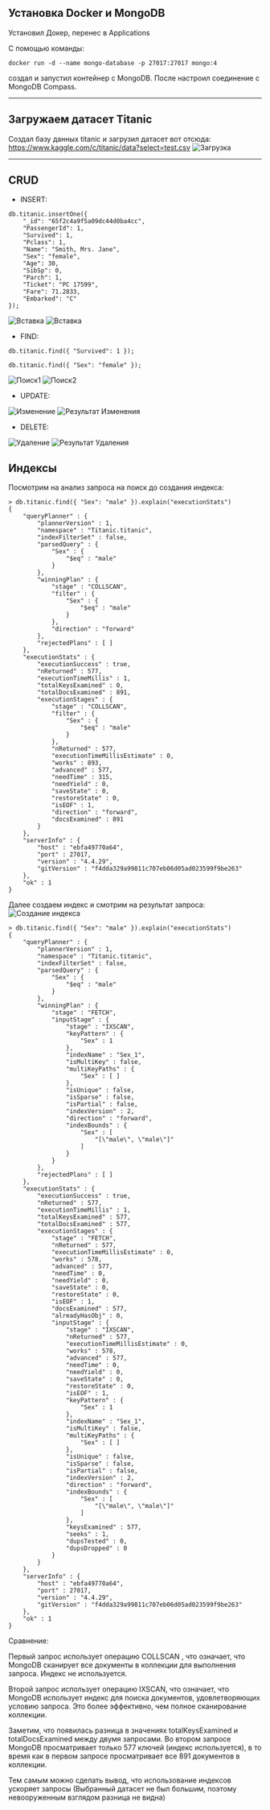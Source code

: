 ## Установка Docker и MongoDB
Установил Докер, перенес в Applications

С помощью команды:
```console
docker run -d --name mongo-database -p 27017:27017 mongo:4
```
создал и запустил контейнер с MongoDB. После настроил соединение с MongoDB Compass.
_____
## Загружаем датасет Titanic

Создал базу данных titanic и загрузил датасет вот отсюда: https://www.kaggle.com/c/titanic/data?select=test.csv
<image src="/images/install.jpg" alt="Загрузка">


____
## CRUD

- INSERT:
```console
db.titanic.insertOne({
    "_id": "65f2c4a9f5a09dc44d0ba4cc",
    "PassengerId": 1,
    "Survived": 1,
    "Pclass": 1,
    "Name": "Smith, Mrs. Jane",
    "Sex": "female",
    "Age": 30,
    "SibSp": 0,
    "Parch": 1,
    "Ticket": "PC 17599",
    "Fare": 71.2833,
    "Embarked": "C"
});
```
<image src="/images/insert.jpg" alt="Вставка">
<image src="/images/insert1.jpg" alt="Вставка">

- FIND:
```console
db.titanic.find({ "Survived": 1 });

db.titanic.find({ "Sex": "female" });
```

<image src="/images/find1.jpg" alt="Поиск1">
<image src="/images/find2.jpg" alt="Поиск2">

- UPDATE:

<image src="/images/update.jpg" alt="Изменение">
<image src="/images/update1.jpg" alt="Результат Изменения">

- DELETE:

<image src="/images/delete.jpg" alt="Удаление">
<image src="/images/delete1.jpg" alt="Результат Удаления">



## Индексы
Посмотрим на анализ запроса на поиск до создания индекса:
```
> db.titanic.find({ "Sex": "male" }).explain("executionStats")
{
	"queryPlanner" : {
		"plannerVersion" : 1,
		"namespace" : "Titanic.titanic",
		"indexFilterSet" : false,
		"parsedQuery" : {
			"Sex" : {
				"$eq" : "male"
			}
		},
		"winningPlan" : {
			"stage" : "COLLSCAN",
			"filter" : {
				"Sex" : {
					"$eq" : "male"
				}
			},
			"direction" : "forward"
		},
		"rejectedPlans" : [ ]
	},
	"executionStats" : {
		"executionSuccess" : true,
		"nReturned" : 577,
		"executionTimeMillis" : 1,
		"totalKeysExamined" : 0,
		"totalDocsExamined" : 891,
		"executionStages" : {
			"stage" : "COLLSCAN",
			"filter" : {
				"Sex" : {
					"$eq" : "male"
				}
			},
			"nReturned" : 577,
			"executionTimeMillisEstimate" : 0,
			"works" : 893,
			"advanced" : 577,
			"needTime" : 315,
			"needYield" : 0,
			"saveState" : 0,
			"restoreState" : 0,
			"isEOF" : 1,
			"direction" : "forward",
			"docsExamined" : 891
		}
	},
	"serverInfo" : {
		"host" : "ebfa49770a64",
		"port" : 27017,
		"version" : "4.4.29",
		"gitVersion" : "f4dda329a99811c707eb06d05ad023599f9be263"
	},
	"ok" : 1
}
```

Далее создаем индекс и смотрим на результат запроса:
<image src="/images/index.jpg" alt="Создание индекса">

```
> db.titanic.find({ "Sex": "male" }).explain("executionStats")
{
	"queryPlanner" : {
		"plannerVersion" : 1,
		"namespace" : "Titanic.titanic",
		"indexFilterSet" : false,
		"parsedQuery" : {
			"Sex" : {
				"$eq" : "male"
			}
		},
		"winningPlan" : {
			"stage" : "FETCH",
			"inputStage" : {
				"stage" : "IXSCAN",
				"keyPattern" : {
					"Sex" : 1
				},
				"indexName" : "Sex_1",
				"isMultiKey" : false,
				"multiKeyPaths" : {
					"Sex" : [ ]
				},
				"isUnique" : false,
				"isSparse" : false,
				"isPartial" : false,
				"indexVersion" : 2,
				"direction" : "forward",
				"indexBounds" : {
					"Sex" : [
						"[\"male\", \"male\"]"
					]
				}
			}
		},
		"rejectedPlans" : [ ]
	},
	"executionStats" : {
		"executionSuccess" : true,
		"nReturned" : 577,
		"executionTimeMillis" : 1,
		"totalKeysExamined" : 577,
		"totalDocsExamined" : 577,
		"executionStages" : {
			"stage" : "FETCH",
			"nReturned" : 577,
			"executionTimeMillisEstimate" : 0,
			"works" : 578,
			"advanced" : 577,
			"needTime" : 0,
			"needYield" : 0,
			"saveState" : 0,
			"restoreState" : 0,
			"isEOF" : 1,
			"docsExamined" : 577,
			"alreadyHasObj" : 0,
			"inputStage" : {
				"stage" : "IXSCAN",
				"nReturned" : 577,
				"executionTimeMillisEstimate" : 0,
				"works" : 578,
				"advanced" : 577,
				"needTime" : 0,
				"needYield" : 0,
				"saveState" : 0,
				"restoreState" : 0,
				"isEOF" : 1,
				"keyPattern" : {
					"Sex" : 1
				},
				"indexName" : "Sex_1",
				"isMultiKey" : false,
				"multiKeyPaths" : {
					"Sex" : [ ]
				},
				"isUnique" : false,
				"isSparse" : false,
				"isPartial" : false,
				"indexVersion" : 2,
				"direction" : "forward",
				"indexBounds" : {
					"Sex" : [
						"[\"male\", \"male\"]"
					]
				},
				"keysExamined" : 577,
				"seeks" : 1,
				"dupsTested" : 0,
				"dupsDropped" : 0
			}
		}
	},
	"serverInfo" : {
		"host" : "ebfa49770a64",
		"port" : 27017,
		"version" : "4.4.29",
		"gitVersion" : "f4dda329a99811c707eb06d05ad023599f9be263"
	},
	"ok" : 1
}
```


Сравнение:

Первый запрос использует операцию COLLSCAN , что означает, что MongoDB сканирует все документы в коллекции для выполнения запроса. Индекс не используется.

Второй запрос использует операцию IXSCAN, что означает, что MongoDB использует индекс для поиска документов, удовлетворяющих условию запроса. Это более эффективно, чем полное сканирование коллекции.

Заметим, что появилась разница в значениях totalKeysExamined и totalDocsExamined между двумя запросами. Во втором запросе MongoDB просматривает только 577 ключей (индекс используется), в то время как в первом запросе просматривает все 891 документов в коллекции.

Тем самым можно сделать вывод, что использование индексов ускоряет запросы (Выбранный датасет не был большим, поэтому невооруженным взглядом разница не видна)
